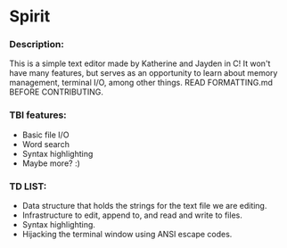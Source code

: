# Spirit 


### Description:
This is a simple text editor made by Katherine and Jayden in C! It won't have many features, but serves as an opportunity to learn about memory management, terminal I/O, among other things.
READ FORMATTING.md BEFORE CONTRIBUTING.

### TBI features: 
- Basic file I/O
- Word search
- Syntax highlighting
- Maybe more? :)

### TD LIST:
- Data structure that holds the strings for the text file we are editing.
- Infrastructure to edit, append to, and read and write to files. 
- Syntax highlighting.
- Hijacking the terminal window using ANSI escape codes. 

